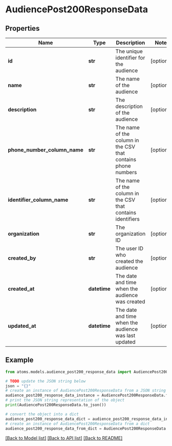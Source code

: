 # AudiencePost200ResponseData


## Properties

Name | Type | Description | Notes
------------ | ------------- | ------------- | -------------
**id** | **str** | The unique identifier for the audience | [optional] 
**name** | **str** | The name of the audience | [optional] 
**description** | **str** | The description of the audience | [optional] 
**phone_number_column_name** | **str** | The name of the column in the CSV that contains phone numbers | [optional] 
**identifier_column_name** | **str** | The name of the column in the CSV that contains identifiers | [optional] 
**organization** | **str** | The organization ID | [optional] 
**created_by** | **str** | The user ID who created the audience | [optional] 
**created_at** | **datetime** | The date and time when the audience was created | [optional] 
**updated_at** | **datetime** | The date and time when the audience was last updated | [optional] 

## Example

```python
from atoms.models.audience_post200_response_data import AudiencePost200ResponseData

# TODO update the JSON string below
json = "{}"
# create an instance of AudiencePost200ResponseData from a JSON string
audience_post200_response_data_instance = AudiencePost200ResponseData.from_json(json)
# print the JSON string representation of the object
print(AudiencePost200ResponseData.to_json())

# convert the object into a dict
audience_post200_response_data_dict = audience_post200_response_data_instance.to_dict()
# create an instance of AudiencePost200ResponseData from a dict
audience_post200_response_data_from_dict = AudiencePost200ResponseData.from_dict(audience_post200_response_data_dict)
```
[[Back to Model list]](../README.md#documentation-for-models) [[Back to API list]](../README.md#documentation-for-api-endpoints) [[Back to README]](../README.md)


